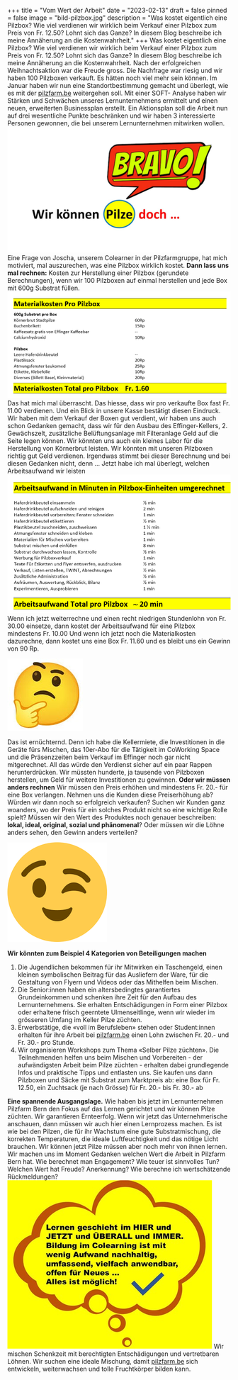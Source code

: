 +++
title = "Vom Wert der Arbeit"
date = "2023-02-13"
draft = false
pinned = false
image = "bild-pilzbox.jpg"
description = "Was kostet eigentlich eine Pilzbox? Wie viel verdienen wir wirklich beim Verkauf einer Pilzbox zum Preis von Fr. 12.50? Lohnt sich das Ganze? In diesem Blog beschreibe ich meine Annäherung an die Kostenwahrheit."
+++
Was kostet eigentlich eine Pilzbox? Wie viel verdienen wir wirklich beim Verkauf einer Pilzbox zum Preis von Fr. 12.50? Lohnt sich das Ganze? In diesem Blog beschreibe ich meine Annäherung an die Kostenwahrheit.
Nach der erfolgreichen Weihnachtsaktion war die Freude gross. Die Nachfrage war riesig und wir haben 100 Pilzboxen verkauft. Es hätten noch viel mehr sein können. Im Januar haben wir nun eine Standortbestimmung gemacht und überlegt, wie es mit der [pilzfarm.be](https://www.pilzfarm.be/) weitergehen soll. Mit einer SOFT- Analyse haben wir Stärken und Schwächen unseres Lernunternehmens ermittelt und einen neuen, erweiterten Businessplan erstellt. Ein Aktionsplan soll die Arbeit nun auf drei wesentliche Punkte beschränken und wir haben 3 interessierte Personen gewonnen, die bei unserem Lernunternehmen mitwirken wollen.
![](59.1.jpg)
Eine Frage von Joscha, unserem Colearner in der Pilzfarmgruppe, hat mich motiviert, mal auszurechen, was eine Pilzbox wirklich kostet.
**Dann lass uns mal rechnen:**
Kosten zur Herstellung einer Pilzbox (gerundete Berechnungen), wenn wir 100 Pilzboxen auf einmal herstellen und jede Box mit 600g Substrat füllen.
![](bild-materialkosten.png)
Das hat mich mal überrascht. Das hiesse, dass wir pro verkaufte Box fast Fr. 11.00 verdienen. Und ein Blick in unsere Kasse bestätigt diesen Eindruck. Wir haben mit dem Verkauf der Boxen gut verdient, wir haben uns auch schon Gedanken gemacht, dass wir für den Ausbau des Effinger-Kellers, 2. Gewächszelt, zusätzliche Belüftungsanlage mit Filteranlage Geld auf die Seite legen können. Wir könnten uns auch ein kleines Labor für die Herstellung von Körnerbrut leisten. Wir könnten mit unseren Pilzboxen richtig gut Geld verdienen.
Irgendwas stimmt bei dieser Berechnung und bei diesen Gedanken nicht, denn …
Jetzt habe ich mal überlegt, welchen Arbeitsaufwand wir leisten
![](bild-arbeitsaufwand.png)
Wenn ich jetzt weiterrechne und einen recht niedrigen Stundenlohn von Fr. 30.00 einsetze, dann kostet der Arbeitsaufwand für eine Pilzbox mindestens Fr. 10.00
Und wenn ich jetzt noch die Materialkosten dazurechne, dann kostet uns eine Box Fr. 11.60 und es bleibt uns ein Gewinn von 90 Rp.

![](enttauscht.jpg)

Das ist ernüchternd. Denn ich habe die Kellermiete, die Investitionen in die Geräte fürs Mischen, das 10er-Abo für die Tätigkeit im CoWorking Space und die Präsenzzeiten beim Verkauf im Effinger noch gar nicht mitgerechnet. All das würde den Verdienst sicher auf ein paar Rappen herunterdrücken.
Wir müssten hunderte, ja tausende von Pilzboxen herstellen, um Geld für weitere Investitionen zu gewinnen. 
**Oder wir müssen anders rechnen**
Wir müssen den Preis erhöhen und mindestens Fr. 20.- für eine Box verlangen. Nehmen uns die Kunden diese Preiserhöhung ab? Würden wir dann noch so erfolgreich verkaufen? Suchen wir Kunden ganz woanders, wo der Preis für ein solches Produkt nicht so eine wichtige Rolle spielt? 
Müssen wir den Wert des Produktes noch genauer beschreiben: **lokal, ideal, original, sozial und phänomenal**?
Oder müssen wir die Löhne anders sehen, den Gewinn anders verteilen?

![](zwinkerndes-auge.png)

**Wir könnten zum Beispiel 4 Kategorien von Beteiligungen machen**

1. Die Jugendlichen bekommen für ihr Mitwirken ein Taschengeld, einen kleinen symbolischen Beitrag für das Ausliefern der Ware, für die Gestaltung von Flyern und Videos oder das Mithelfen beim Mischen.
2. Die Senior:innen haben ein altersbedingtes garantiertes Grundeinkommen und schenken ihre Zeit für den Aufbau des Lernunternehmens. Sie erhalten Entschädigungen in Form einer Pilzbox oder erhaltene frisch geerntete Ulmenseitlinge, wenn wir wieder im grösseren Umfang im Keller Pilze züchten.
3. Erwerbstätige, die «voll im Berufsleben» stehen oder Student:innen erhalten für ihre Arbeit bei [pilzfarm.be](https://www.pilzfarm.be/) einen Lohn zwischen Fr. 20.- und Fr. 30.- pro Stunde.
4. Wir organisieren Workshops zum Thema «Selber Pilze züchten». Die Teilnehmenden helfen uns beim Mischen und Vorbereiten - der aufwändigsten Arbeit beim Pilze züchten - erhalten dabei grundlegende Infos und praktische Tipps und entlasten uns. Sie kaufen uns dann Pilzboxen und Säcke mit Substrat zum Marktpreis ab: eine Box für Fr. 12.50, ein Zuchtsack (je nach Grösse) für Fr. 20.- bis Fr. 30.- ab

**Eine spannende Ausgangslage.** 
Wie haben bis jetzt im Lernunternehmen Pilzfarm Bern den Fokus auf das Lernen gerichtet und wir können Pilze züchten. Wir garantieren Ernteerfolg. Wenn wir jetzt das Unternehmerische anschauen, dann müssen wir auch hier einen Lernprozess machen. Es ist wie bei den Pilzen, die für ihr Wachstum eine gute Substratmischung, die korrekten Temperaturen, die ideale Luftfeuchtigkeit und das nötige Licht brauchen.
Wir können jetzt Pilze müssen aber noch mehr von ihnen lernen. Wir machen uns im Moment Gedanken welchen Wert die Arbeit in Pilzfarm Bern hat.
Wie berechnet man Engagement? 
Wie teuer ist sinnvolles Tun? 
Welchen Wert hat Freude? Anerkennung? 
Wie  berechne ich wertschätzende Rückmeldungen?
![](bild1.jpg)
Wir mischen Schenkzeit mit berechtigten Entschädigungen und vertretbaren Löhnen. Wir suchen eine ideale Mischung, damit [pilzfarm.be](https://www.pilzfarm.be/) sich entwickeln, weiterwachsen und tolle Fruchtkörper bilden kann.[](https://www.pilzfarm.be/)[](https://www.pilzfarm.be/)